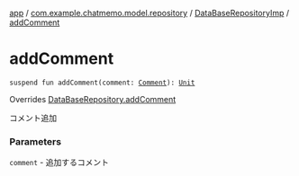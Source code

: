 [app](../../index.md) / [com.example.chatmemo.model.repository](../index.md) / [DataBaseRepositoryImp](index.md) / [addComment](./add-comment.md)

# addComment

`suspend fun addComment(comment: `[`Comment`](../../com.example.chatmemo.model.entity/-comment/index.md)`): `[`Unit`](https://kotlinlang.org/api/latest/jvm/stdlib/kotlin/-unit/index.html)

Overrides [DataBaseRepository.addComment](../-data-base-repository/add-comment.md)

コメント追加

### Parameters

`comment` - 追加するコメント